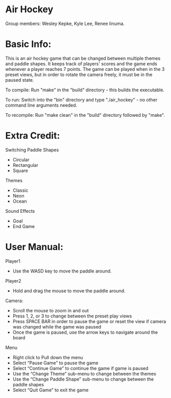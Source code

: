 Air Hockey
==========

Group members: Wesley Kepke, Kyle Lee, Renee Iinuma.

Basic Info:
===========

This is an air hockey game that can be changed between multiple themes and paddle shapes. It keeps track of players' scores and the game ends whenever a player reaches 7 points. The game can be played when in the 3 preset views, but in order to rotate the camera freely, it must be in the paused state.

To compile: Run "make" in the "build" directory - this builds the executable. 

To run: Switch into the "bin" directory and type "./air_hockey" - no other command line arguments needed.

To recompile: Run "make clean" in the "build" directory followed by "make". 

Extra Credit:
=============
Switching Paddle Shapes
* Circular
* Rectangular
* Square

Themes
* Classic
* Neon
* Ocean

Sound Effects
* Goal
* End Game

User Manual:
============

Player1
* Use the WASD key to move the paddle around.

Player2
* Hold and drag the mouse to move the paddle around.

Camera:
* Scroll the mouse to zoom in and out
* Press 1, 2, or 3 to change between the preset play views
* Press SPACE BAR in order to pause the game or reset the view if camera was changed while the game was paused
* Once the game is paused, use the arrow keys to navigate around the board

Menu
* Right click to Pull down the menu
* Select “Pause Game” to pause the game
* Select “Continue Game” to continue the game if game is paused
* Use the “Change Theme” sub-menu to change between the themes
* Use the “Change Paddle Shape” sub-menu to change between the paddle shapes
* Select “Quit Game” to exit the game
